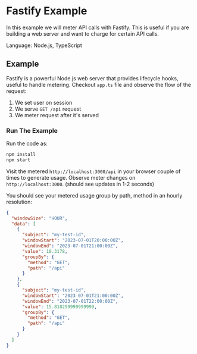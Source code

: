 # Fastify Example

In this example we will meter API calls with Fastify.
This is useful if you are building a web server and want to charge for certain API calls.

Language: Node.js, TypeScript

## Example

Fastify is a powerful Node.js web server that provides lifecycle hooks, useful to handle metering.
Checkout `app.ts` file and observe the flow of the request:

1. We set user on session
1. We serve `GET /api` request
1. We meter request after it's served

### Run The Example

Run the code as:

```sh
npm install
npm start
```

Visit the metered `http://localhost:3000/api` in your browser couple of times to generate usage.
Observe meter changes on `http://localhost:3000`. (should see updates in 1-2 seconds)

You should see your metered usage group by path, method in an hourly resolution:

```json
{
  "windowSize": "HOUR",
  "data": [
    {
      "subject": "my-test-id",
      "windowStart": "2023-07-01T20:00:00Z",
      "windowEnd": "2023-07-01T21:00:00Z",
      "value": 10.3178,
      "groupBy": {
        "method": "GET",
        "path": "/api"
      }
    },
    {
      "subject": "my-test-id",
      "windowStart": "2023-07-01T21:00:00Z",
      "windowEnd": "2023-07-01T22:00:00Z",
      "value": 15.818299999999999,
      "groupBy": {
        "method": "GET",
        "path": "/api"
      }
    }
  ]
}
```
